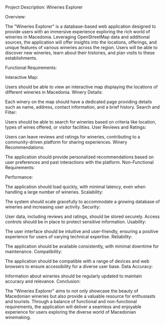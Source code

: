 Project Description: Wineries Explorer

Overview:

The "Wineries Explorer" is a database-based web application designed to provide users with an immersive experience exploring the rich world of wineries in Macedonia. Leveraging OpenStreetMap data and additional sources, the application will offer insights into the locations, offerings, and unique features of various wineries across the region. Users will be able to discover new wineries, learn about their histories, and plan visits to these establishments.

Functional Requirements:

Interactive Map:

Users should be able to view an interactive map displaying the locations of different wineries in Macedonia.
Winery Details:

Each winery on the map should have a dedicated page providing details such as name, address, contact information, and a brief history.
Search and Filter:

Users should be able to search for wineries based on criteria like location, types of wines offered, or visitor facilities.
User Reviews and Ratings:

Users can leave reviews and ratings for wineries, contributing to a community-driven platform for sharing experiences.
Winery Recommendations:

The application should provide personalized recommendations based on user preferences and past interactions with the platform.
Non-Functional Requirements:

Performance:

The application should load quickly, with minimal latency, even when handling a large number of wineries.
Scalability:

The system should scale gracefully to accommodate a growing database of wineries and increasing user activity.
Security:

User data, including reviews and ratings, should be stored securely. Access controls should be in place to protect sensitive information.
Usability:

The user interface should be intuitive and user-friendly, ensuring a positive experience for users of varying technical expertise.
Reliability:

The application should be available consistently, with minimal downtime for maintenance.
Compatibility:

The application should be compatible with a range of devices and web browsers to ensure accessibility for a diverse user base.
Data Accuracy:

Information about wineries should be regularly updated to maintain accuracy and relevance.
Conclusion:

The "Wineries Explorer" aims to not only showcase the beauty of Macedonian wineries but also provide a valuable resource for enthusiasts and tourists. Through a balance of functional and non-functional requirements, the application will deliver a seamless and enjoyable experience for users exploring the diverse world of Macedonian winemaking.
